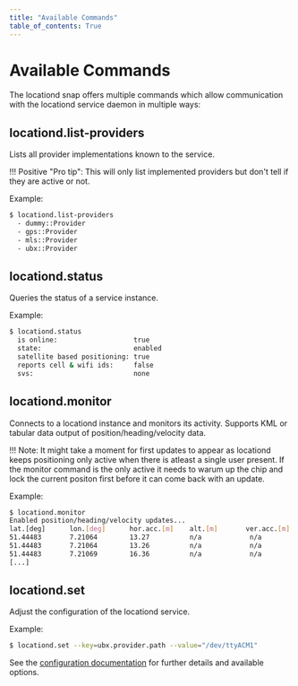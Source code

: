 ```yaml
---
title: "Available Commands"
table_of_contents: True
---
```


# Available Commands

The locationd snap offers multiple commands which allow communication with
the locationd service daemon in multiple ways:

## locationd.list-providers

Lists all provider implementations known to the service.

!!! Positive "Pro tip": 
    This will only list implemented providers but don't tell if they are
    active or not.

Example:

```bash
$ locationd.list-providers
  - dummy::Provider
  - gps::Provider
  - mls::Provider
  - ubx::Provider
```

## locationd.status

Queries the status of a service instance.

Example:

```bash
$ locationd.status
  is online:                   true
  state:                       enabled
  satellite based positioning: true
  reports cell & wifi ids:     false
  svs:                         none
```

## locationd.monitor

Connects to a locationd instance and monitors its activity. Supports
KML or tabular data output of position/heading/velocity data.

!!! Note:
    It might take a moment for first updates to appear as locationd
    keeps positioning only active when there is atleast a single user
    present. If the monitor command is the only active it needs to
    warum up the chip and lock the current positon first before it
    can come back with an update.

Example:

```bash
$ locationd.monitor
Enabled position/heading/velocity updates...
lat.[deg]      lon.[deg]      hor.acc.[m]    alt.[m]       ver.acc.[m]     heading[deg]   vel.[m/s]
51.44483       7.21064        13.27          n/a            n/a            n/a            n/a
51.44483       7.21064        13.26          n/a            n/a            n/a            n/a
51.44483       7.21069        16.36          n/a            n/a            n/a            n/a
[...]
```

## locationd.set

Adjust the configuration of the locationd service.

Example:

```bash
$ locationd.set --key=ubx.provider.path --value="/dev/ttyACM1"
```

See the [configuration documentation](configuration.md) for further details
and available options.
